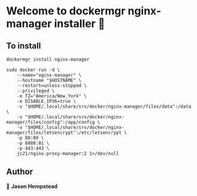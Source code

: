 # Welcome to dockermgr nginx-manager installer 👋

## To install

```shell
dockermgr install nginx-manager
```  


```shell
sudo docker run -d \
    --name="nginx-manager" \
    --hostname "$HOSTNAME" \
    --restart=unless-stopped \
    --privileged \
    -e TZ="America/New_York" \
    -e DISABLE_IPV6=true \
    -v "$HOME/.local/share/srv/docker/nginx-manager/files/data":/data \
    -v "$HOME/.local/share/srv/docker/nginx-manager/files/config":/app/config \
    -v "$HOME/.local/share/srv/docker/nginx-manager/files/letsencrypt":/etc/letsencrypt \
    -p 80:80 \
    -p 8888:81 \
    -p 443:443 \
    jc21/nginx-proxy-manager:2 1>/dev/null
```

## Author  

👤 **Jason Hempstead**  
